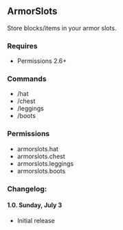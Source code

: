 ## ArmorSlots

Store blocks/items in your armor slots.

### Requires
- Permissions 2.6+

### Commands
- /hat
- /chest
- /leggings
- /boots

### Permissions
- armorslots.hat
- armorslots.chest
- armorslots.leggings
- armorslots.boots

### Changelog:
#### 1.0. Sunday, July 3
- Initial release